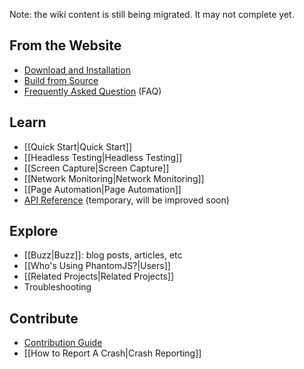 Note: the wiki content is still being migrated. It may not complete yet.

## From the Website

* [Download and Installation](http://phantomjs.org/download.html)
* [Build from Source](http://phantomjs.org/build.html)
* [Frequently Asked Question](http://phantomjs.org/faq.html) (FAQ)

## Learn

* [[Quick Start|Quick Start]]
* [[Headless Testing|Headless Testing]]
* [[Screen Capture|Screen Capture]]
* [[Network Monitoring|Network Monitoring]]
* [[Page Automation|Page Automation]]
* [API Reference](http://code.google.com/p/phantomjs/wiki/Interface) (temporary, will be improved soon)

## Explore

* [[Buzz|Buzz]]: blog posts, articles, etc
* [[Who's Using PhantomJS?|Users]]
* [[Related Projects|Related Projects]]
* Troubleshooting

## Contribute

* [Contribution Guide](https://github.com/ariya/phantomjs/blob/master/CONTRIBUTING.md)
* [[How to Report A Crash|Crash Reporting]]